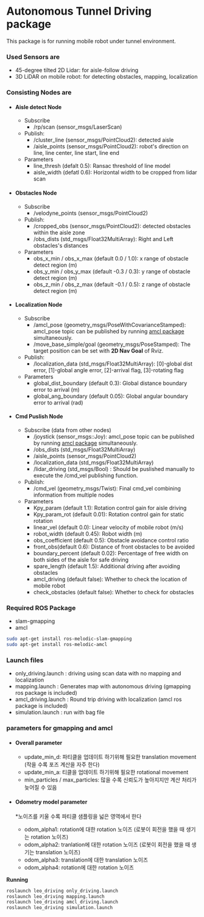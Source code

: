 # Autonomous Tunnel Driving package

This package is for running mobile robot under tunnel environment.

### Used Sensors are
* 45-degree tilted 2D Lidar: for aisle-follow driving 
* 3D LiDAR on mobile robot: for detecting obstacles, mapping, localization

### Consisting Nodes are
* #### Aisle detect Node
    * Subscribe
        * /rp/scan (sensor_msgs/LaserScan)
    * Publish: 
        * /cluster_line (sensor_msgs/PointCloud2): detected aisle
        * /aisle_points (sensor_msgs/PointCloud2): robot's direction on line, line center, line start, line end
     * Parameters
        * line_thresh (defalt 0.5): Ransac threshold of line model
        * aisle_width (defatl 0.6): Horizontal width to be cropped from lidar scan

* #### Obstacles Node
    * Subscribe
        * /velodyne_points (sensor_msgs/PointCloud2)
    * Publish: 
        * /cropped_obs (sensor_msgs/PointCloud2): detected obstacles within the aisle zone
        * /obs_dists (std_msgs/Float32MultiArray): Right and Left obstacles's distances 
     * Parameters
        * obs_x_min / obs_x_max (default 0.0 / 1.0): x range of obstacle detect region (m)
        * obs_y_min / obs_y_max (default -0.3 / 0.3): y range of obstacle detect region (m)
        * obs_z_min / obs_z_max (default -0.1 / 0.5): z range of obstacle detect region (m)

* #### Localization Node
    * Subscribe
        * /amcl_pose (geometry_msgs/PoseWithCovarianceStamped): amcl_pose topic can be published by running [amcl package](http://wiki.ros.org/amcl) simultaneously.
        * /move_base_simple/goal (geometry_msgs/PoseStamped): The target position can be set with __2D Nav Goal__ of Rviz.
    * Publish: 
        * /localization_data (std_msgs/Float32MultiArray): [0]-global dist error, [1]-global angle error, [2]-arrival flag, [3]-rotating flag
     * Parameters
        * global_dist_boundary (default 0.3): Global distance boundary error to arrival (m)
        * global_ang_boundary (default 0.05): Global angular boundary error to arrival (rad)

* #### Cmd Puslish Node
    * Subscribe (data from other nodes)
        * /joystick (sensor_msgs::Joy): amcl_pose topic can be published by running [amcl package](http://wiki.ros.org/amcl) simultaneously.
        * /obs_dists (std_msgs/Float32MultiArray)
        * /aisle_points (sensor_msgs/PointCloud2)
        * /localization_data (std_msgs/Float32MultiArray)
        * /lidar_driving (std_msgs/Bool) : Should be puslished manually to execute the /cmd_vel publishing function.
    * Publish: 
        * /cmd_vel (geometry_msgs/Twist): Final cmd_vel combining information from multiple nodes
    * Parameters
        * Kpy_param (default 1.1): Rotation control gain for aisle driving
        * Kpy_param_rot (default 0.01): Rotation control gain for static rotation
        * linear_vel (default 0.0): Linear velocity of mobile robot (m/s)
        * robot_width (default 0.45): Robot width (m)
        *  obs_coefficient (default 0.5): Obstacle avoidance control ratio
        * front_obs(default 0.6): Distance of front obstacles to be avoided 
        * boundary_percent (default 0.02): Percentage of free width on both sides of the aisle for safe driving 
        * spare_length (default 1.5): Additional driving after avoiding obstacles
        * amcl_driving (default false): Whether to check the location of mobile robot
        * check_obstacles (default false): Whether to check for obstacles

### Required ROS Package
* slam-gmapping
* amcl 
```bash
sudo apt-get install ros-melodic-slam-gmapping
sudo apt-get install ros-melodic-amcl
```

### Launch files
* only_driving.launch : driving using scan data with no mapping and localization
* mapping.launch : Generates map with autonomous driving (gmapping ros package is included)
* amcl_driving.launch : Round trip driving with localization (amcl ros package is included)
* simulation.launch : run with bag file

### parameters for gmapping and amcl
* ####  Overall parameter
	* update_min_d: 파티클을 업데이트 하기위해 필요한 translation movement (작을 수록 포즈 계산을 자주 한다)
	* update_min_a: 티클을 업데이트 하기위해 필요한 rotational movement 
	* min_particles / max_particles: 많을 수록 신뢰도가 높아지지만 계산 처리가 늦어질 수 있음

 

* #### Odometry model parameter
	*노이즈를 키울 수록 파티클 샘플링을 넓은 영역에서 한다
	* odom_alpha1: rotation에 대한 rotation 노이즈 (로봇이 회전을 했을 때 생기는 rotation 노이즈) 
	* odom_alpha2: tranlation에 대한 rotation 노이즈 (로봇이 회전을 했을 때 생기는 translation 노이즈)
	* odom_alpha3: translation에 대한 translation 노이즈
	* odom_alpha4: rotation에 대한 rotation 노이즈

__Running__
```bash
roslaunch leo_driving only_driving.launch
roslaunch leo_driving mapping.launch
roslaunch leo_driving amcl_driving.launch
roslaunch leo_driving simulation.launch
```

